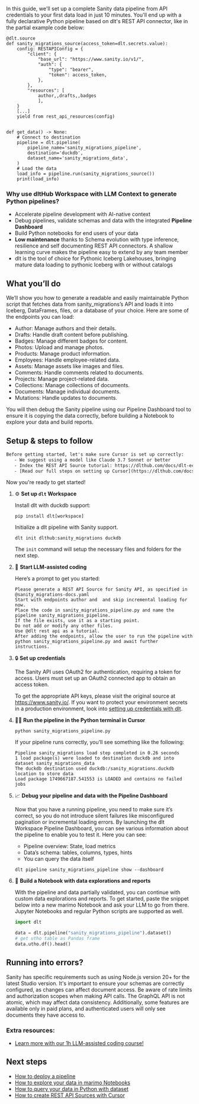 In this guide, we'll set up a complete Sanity data pipeline from API credentials to your first data load in just 10 minutes. You'll end up with a fully declarative Python pipeline based on dlt's REST API connector, like in the partial example code below:

```python-outcome
@dlt.source
def sanity_migrations_source(access_token=dlt.secrets.value):
    config: RESTAPIConfig = {
        "client": {
            "base_url": "https://www.sanity.io/v1/",
            "auth": {
                "type": "bearer",
                "token": access_token,
            },
        },
        "resources": [
            author,,drafts,,badges
            ],
    }
    [...]
    yield from rest_api_resources(config)


def get_data() -> None:
    # Connect to destination
    pipeline = dlt.pipeline(
        pipeline_name='sanity_migrations_pipeline',
        destination='duckdb',
        dataset_name='sanity_migrations_data', 
    )
    # Load the data
    load_info = pipeline.run(sanity_migrations_source())
    print(load_info) 
```

### Why use dltHub Workspace with LLM Context to generate Python pipelines?

- Accelerate pipeline development with AI-native context
- Debug pipelines, validate schemas and data with the integrated **Pipeline Dashboard**
- Build Python notebooks for end users of your data
- **Low maintenance** thanks to Schema evolution with type inference, resilience and self documenting REST API connectors. A shallow learning curve makes the pipeline easy to extend by any team member
- dlt is the tool of choice for Pythonic Iceberg Lakehouses, bringing mature data loading to pythonic Iceberg with or without catalogs

## What you’ll do

We’ll show you how to generate a readable and easily maintainable Python script that fetches data from sanity_migrations’s API and loads it into Iceberg, DataFrames, files, or a database of your choice. Here are some of the endpoints you can load:

- Author: Manage authors and their details.
- Drafts: Handle draft content before publishing.
- Badges: Manage different badges for content.
- Photos: Upload and manage photos.
- Products: Manage product information.
- Employees: Handle employee-related data.
- Assets: Manage assets like images and files.
- Comments: Handle comments related to documents.
- Projects: Manage project-related data.
- Collections: Manage collections of documents.
- Documents: Manage individual documents.
- Mutations: Handle updates to documents.

You will then debug the Sanity pipeline using our Pipeline Dashboard tool to ensure it is copying the data correctly, before building a Notebook to explore your data and build reports.

## Setup & steps to follow

```default
Before getting started, let's make sure Cursor is set up correctly:
   - We suggest using a model like Claude 3.7 Sonnet or better
   - Index the REST API Source tutorial: https://dlthub.com/docs/dlt-ecosystem/verified-sources/rest_api/ and add it to context as **@dlt rest api**
   - [Read our full steps on setting up Cursor](https://dlthub.com/docs/dlt-ecosystem/llm-tooling/cursor-restapi#23-configuring-cursor-with-documentation)
```

Now you're ready to get started!

1. ⚙️ **Set up `dlt` Workspace**
    
    Install dlt with duckdb support:
    ```shell
    pip install dlt[workspace]
    ```

    Initialize a dlt pipeline with Sanity support.
    ```shell
    dlt init dlthub:sanity_migrations duckdb
    ```

    The `init` command will setup the necessary files and folders for the next step.
    
2. 🤠 **Start LLM-assisted coding**
    
    Here’s a prompt to get you started:
    
    ```prompt
    Please generate a REST API Source for Sanity API, as specified in @sanity_migrations-docs.yaml 
    Start with endpoints author and  and skip incremental loading for now. 
    Place the code in sanity_migrations_pipeline.py and name the pipeline sanity_migrations_pipeline. 
    If the file exists, use it as a starting point. 
    Do not add or modify any other files. 
    Use @dlt rest api as a tutorial. 
    After adding the endpoints, allow the user to run the pipeline with python sanity_migrations_pipeline.py and await further instructions.
    ```

    
3. 🔒 **Set up credentials** 
    
    The Sanity API uses OAuth2 for authentication, requiring a token for access. Users must set up an OAuth2 connected app to obtain an access token.
    
    To get the appropriate API keys, please visit the original source at https://www.sanity.io/.
    If you want to protect your environment secrets in a production environment, look into [setting up credentials with dlt](https://dlthub.com/docs/walkthroughs/add_credentials).
    
4. 🏃‍♀️ **Run the pipeline in the Python terminal in Cursor**
    
    ```shell
    python sanity_migrations_pipeline.py
    ```
    
    If your pipeline runs correctly, you’ll see something like the following:
    
    ```shell
    Pipeline sanity_migrations load step completed in 0.26 seconds
    1 load package(s) were loaded to destination duckdb and into dataset sanity_migrations_data
    The duckdb destination used duckdb:/sanity_migrations.duckdb location to store data
    Load package 1749667187.541553 is LOADED and contains no failed jobs
    ```
    
5. 📈 **Debug your pipeline and data with the Pipeline Dashboard**

    Now that you have a running pipeline, you need to make sure it’s correct, so you do not introduce silent failures like misconfigured pagination or incremental loading errors. By launching the dlt Workspace Pipeline Dashboard, you can see various information about the pipeline to enable you to test it. Here you can see:
    - Pipeline overview: State, load metrics
    - Data’s schema: tables, columns, types, hints
    - You can query the data itself
    
    ```shell
    dlt pipeline sanity_migrations_pipeline show --dashboard
    ```
    
6. 🐍 **Build a Notebook with data explorations and reports**

    With the pipeline and data partially validated, you can continue with custom data explorations and reports. To get started, paste the snippet below into a new marimo Notebook and ask your LLM to go from there. Jupyter Notebooks and regular Python scripts are supported as well.

    
    ```python
    import dlt

   data = dlt.pipeline("sanity_migrations_pipeline").dataset()
   # get utho table as Pandas frame
   data.utho.df().head()
    ```

## Running into errors?

Sanity has specific requirements such as using Node.js version 20+ for the latest Studio version. It's important to ensure your schemas are correctly configured, as changes can affect document access. Be aware of rate limits and authorization scopes when making API calls. The GraphQL API is not atomic, which may affect data consistency. Additionally, some features are available only in paid plans, and authenticated users will only see documents they have access to.

### Extra resources:

- [Learn more with our 1h LLM-assisted coding course!](https://www.youtube.com/watch?v=GGid70rnJuM)

## Next steps

- [How to deploy a pipeline](https://dlthub.com/docs/walkthroughs/deploy-a-pipeline)
- [How to explore your data in marimo Notebooks](https://dlthub.com/docs/general-usage/dataset-access/marimo)
- [How to query your data in Python with dataset](https://dlthub.com/docs/general-usage/dataset-access/dataset)
- [How to create REST API Sources with Cursor](https://dlthub.com/docs/dlt-ecosystem/llm-tooling/cursor-restapi)